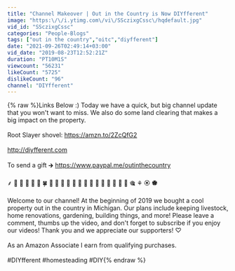 ```yaml
---
title: "Channel Makeover | Out in the Country is Now DIYfferent"
image: "https:\/\/i.ytimg.com\/vi\/SSczixgCssc\/hqdefault.jpg"
vid_id: "SSczixgCssc"
categories: "People-Blogs"
tags: ["out in the country","oitc","diyfferent"]
date: "2021-09-26T02:49:14+03:00"
vid_date: "2019-08-23T12:52:21Z"
duration: "PT10M1S"
viewcount: "56231"
likeCount: "5725"
dislikeCount: "96"
channel: "DIYfferent"
---
```

{% raw %}Links Below :) Today we have a quick, but big channel update that you won't want to miss. We also do some land clearing that makes a big impact on the property.<br /><br />Root Slayer shovel: <a rel="nofollow" target="blank" href="https://amzn.to/2ZcQfG2">https://amzn.to/2ZcQfG2</a><br /><br /><a rel="nofollow" target="blank" href="http://diyfferent.com">http://diyfferent.com</a><br /><br />To send a gift 🡲 <a rel="nofollow" target="blank" href="https://www.paypal.me/outinthecountry">https://www.paypal.me/outinthecountry</a><br /><br />⸙ 🌰 🌱 🌽 🌾 🌿 🍀 🍁 🍂 🍃 🎋 🌲 🌳 💮 🌸 🌷 🌹 🌺 🌻 🌼 🥀 🎕 ⚘ 🏵 🏶<br /><br />Welcome to our channel! At the beginning of 2019 we bought a cool property out in the country in Michigan. Our plans include keeping livestock, home renovations, gardening, building things, and more! Please leave a comment, thumbs up the video, and don't forget to subscribe if you enjoy our videos! Thank you and we appreciate our supporters! ♡<br /><br />As an Amazon Associate I earn from qualifying purchases.  <br /><br />#DIYfferent #homesteading #DIY{% endraw %}
